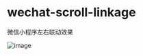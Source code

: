 # wechat-scroll-linkage
微信小程序左右联动效果


![image](https://github.com/YasinChan/wechat-scroll-linkage/blob/master/images/readme.gif)
